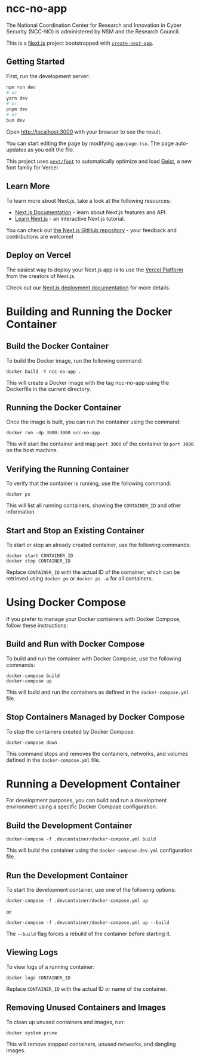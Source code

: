 # ncc-no-app

The National Coordination Center for Research and Innovation in Cyber ​​Security (NCC-NO) is administered by NSM and the Research Council.

This is a [Next.js](https://nextjs.org) project bootstrapped with [`create-next-app`](https://nextjs.org/docs/app/api-reference/cli/create-next-app).

## Getting Started

First, run the development server:

```bash
npm run dev
# or
yarn dev
# or
pnpm dev
# or
bun dev
```

Open [http://localhost:3000](http://localhost:3000) with your browser to see the result.

You can start editing the page by modifying `app/page.tsx`. The page auto-updates as you edit the file.

This project uses [`next/font`](https://nextjs.org/docs/app/building-your-application/optimizing/fonts) to automatically optimize and load [Geist](https://vercel.com/font), a new font family for Vercel.

## Learn More

To learn more about Next.js, take a look at the following resources:

- [Next.js Documentation](https://nextjs.org/docs) - learn about Next.js features and API.
- [Learn Next.js](https://nextjs.org/learn) - an interactive Next.js tutorial.

You can check out [the Next.js GitHub repository](https://github.com/vercel/next.js) - your feedback and contributions are welcome!

## Deploy on Vercel

The easiest way to deploy your Next.js app is to use the [Vercel Platform](https://vercel.com/new?utm_medium=default-template&filter=next.js&utm_source=create-next-app&utm_campaign=create-next-app-readme) from the creators of Next.js.

Check out our [Next.js deployment documentation](https://nextjs.org/docs/app/building-your-application/deploying) for more details.

# Building and Running the Docker Container

## Build the Docker Container

To build the Docker image, run the following command:

```
docker build -t ncc-no-app .
```

This will create a Docker image with the tag ncc-no-app using the Dockerfile in the current directory.

## Running the Docker Container

Once the image is built, you can run the container using the command:

```
docker run -dp 3000:3000 ncc-no-app

```

This will start the container and map `port 3000` of the container to `port 3000` on the host machine.

## Verifying the Running Container

To verify that the container is running, use the following command:

```
docker ps
```

This will list all running containers, showing the `CONTAINER_ID` and other information.

## Start and Stop an Existing Container

To start or stop an already created container, use the following commands:

```
docker start CONTAINER_ID
docker stop CONTAINER_ID
```

Replace `CONTAINER_ID` with the actual ID of the container, which can be retrieved using `docker ps` or `docker ps -a` for all containers.

# Using Docker Compose

If you prefer to manage your Docker containers with Docker Compose, follow these instructions:

## Build and Run with Docker Compose

To build and run the container with Docker Compose, use the following commands:

```
docker-compose build
docker-compose up
```

This will build and run the containers as defined in the `docker-compose.yml` file.

## Stop Containers Managed by Docker Compose

To stop the containers created by Docker Compose:

```
docker-compose down
```

This command stops and removes the containers, networks, and volumes defined in the `docker-compose.yml` file.

# Running a Development Container

For development purposes, you can build and run a development environment using a specific Docker Compose configuration.

## Build the Development Container

```
docker-compose -f .devcontainer/docker-compose.yml build
```

This will build the container using the `docker-compose.dev.yml` configuration file.

## Run the Development Container

To start the development container, use one of the following options:

```
docker-compose -f .devcontainer/docker-compose.yml up
```

or

```
docker-compose -f .devcontainer/docker-compose.yml up --build
```

The `--build` flag forces a rebuild of the container before starting it.

## Viewing Logs

To view logs of a running container:

```
docker logs CONTAINER_ID
```

Replace `CONTAINER_ID` with the actual ID or name of the container.

## Removing Unused Containers and Images

To clean up unused containers and images, run:

```
docker system prune
```

This will remove stopped containers, unused networks, and dangling images.
